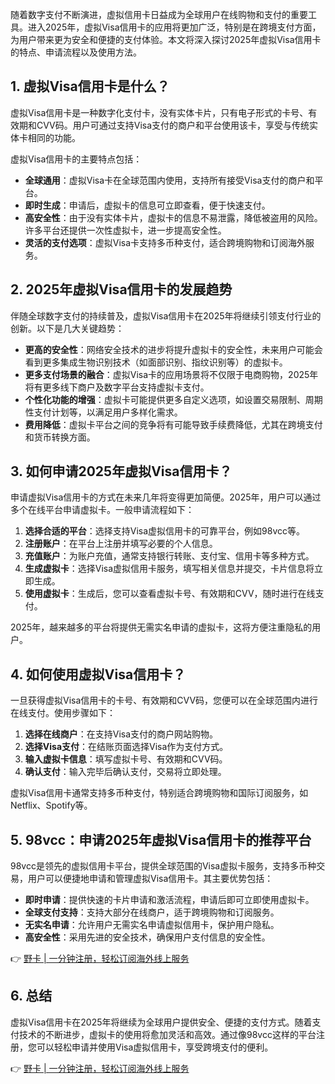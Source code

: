 随着数字支付不断演进，虚拟信用卡日益成为全球用户在线购物和支付的重要工具。进入2025年，虚拟Visa信用卡的应用将更加广泛，特别是在跨境支付方面，为用户带来更为安全和便捷的支付体验。本文将深入探讨2025年虚拟Visa信用卡的特点、申请流程以及使用方法。

## 1. 虚拟Visa信用卡是什么？

虚拟Visa信用卡是一种数字化支付卡，没有实体卡片，只有电子形式的卡号、有效期和CVV码。用户可通过支持Visa支付的商户和平台使用该卡，享受与传统实体卡相同的功能。

虚拟Visa信用卡的主要特点包括：

- **全球通用**：虚拟Visa卡在全球范围内使用，支持所有接受Visa支付的商户和平台。
- **即时生成**：申请后，虚拟卡的信息可立即查看，便于快速支付。
- **高安全性**：由于没有实体卡片，虚拟卡的信息不易泄露，降低被盗用的风险。许多平台还提供一次性虚拟卡，进一步提高安全性。
- **灵活的支付选项**：虚拟Visa卡支持多币种支付，适合跨境购物和订阅海外服务。

## 2. 2025年虚拟Visa信用卡的发展趋势

伴随全球数字支付的持续普及，虚拟Visa信用卡在2025年将继续引领支付行业的创新。以下是几大关键趋势：

- **更高的安全性**：网络安全技术的进步将提升虚拟卡的安全性，未来用户可能会看到更多集成生物识别技术（如面部识别、指纹识别等）的虚拟卡。
- **更多支付场景的融合**：虚拟Visa卡的应用场景将不仅限于电商购物，2025年将有更多线下商户及数字平台支持虚拟卡支付。
- **个性化功能的增强**：虚拟卡可能提供更多自定义选项，如设置交易限制、周期性支付计划等，以满足用户多样化需求。
- **费用降低**：虚拟卡平台之间的竞争将有可能导致手续费降低，尤其在跨境支付和货币转换方面。

## 3. 如何申请2025年虚拟Visa信用卡？

申请虚拟Visa信用卡的方式在未来几年将变得更加简便。2025年，用户可以通过多个在线平台申请虚拟卡。一般申请流程如下：

1. **选择合适的平台**：选择支持Visa虚拟信用卡的可靠平台，例如98vcc等。
2. **注册账户**：在平台上注册并填写必要的个人信息。
3. **充值账户**：为账户充值，通常支持银行转账、支付宝、信用卡等多种方式。
4. **生成虚拟卡**：选择Visa虚拟信用卡服务，填写相关信息并提交，卡片信息将立即生成。
5. **使用虚拟卡**：生成后，您可以查看虚拟卡号、有效期和CVV，随时进行在线支付。

2025年，越来越多的平台将提供无需实名申请的虚拟卡，这将方便注重隐私的用户。

## 4. 如何使用虚拟Visa信用卡？

一旦获得虚拟Visa信用卡的卡号、有效期和CVV码，您便可以在全球范围内进行在线支付。使用步骤如下：

1. **选择在线商户**：在支持Visa支付的商户网站购物。
2. **选择Visa支付**：在结账页面选择Visa作为支付方式。
3. **输入虚拟卡信息**：填写虚拟卡号、有效期和CVV码。
4. **确认支付**：输入完毕后确认支付，交易将立即处理。

虚拟Visa信用卡通常支持多币种支付，特别适合跨境购物和国际订阅服务，如Netflix、Spotify等。

## 5. 98vcc：申请2025年虚拟Visa信用卡的推荐平台

98vcc是领先的虚拟信用卡平台，提供全球范围的Visa虚拟卡服务，支持多币种交易，用户可以便捷地申请和管理虚拟Visa信用卡。其主要优势包括：

- **即时申请**：提供快速的卡片申请和激活流程，申请后即可立即使用虚拟卡。
- **全球支付支持**：支持大部分在线商户，适于跨境购物和订阅服务。
- **无实名申请**：允许用户无需实名申请虚拟信用卡，保护用户隐私。
- **高安全性**：采用先进的安全技术，确保用户支付信息的安全性。

👉 [野卡 | 一分钟注册，轻松订阅海外线上服务](https://bit.ly/bewildcard)

## 6. 总结

虚拟Visa信用卡在2025年将继续为全球用户提供安全、便捷的支付方式。随着支付技术的不断进步，虚拟卡的使用将愈加灵活和高效。通过像98vcc这样的平台注册，您可以轻松申请并使用Visa虚拟信用卡，享受跨境支付的便利。

👉 [野卡 | 一分钟注册，轻松订阅海外线上服务](https://bit.ly/bewildcard)